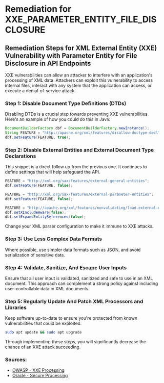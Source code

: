# Remediation for XXE_PARAMETER_ENTITY_FILE_DISCLOSURE

## Remediation Steps for XML External Entity (XXE) Vulnerability with Parameter Entity for File Disclosure in API Endpoints

XXE vulnerabilities can allow an attacker to interfere with an application's processing of XML data. Attackers can exploit this vulnerability to access internal files, interact with any system that the application can access, or execute a denial-of-service attack.

### Step 1: Disable Document Type Definitions (DTDs)
Disabling DTDs is a crucial step towards preventing XXE vulnerabilities. Here's an example of how you could do this in Java:

```java
DocumentBuilderFactory dbf = DocumentBuilderFactory.newInstance();
String FEATURE = "http://apache.org/xml/features/disallow-doctype-decl";
dbf.setFeature(FEATURE, true);
```

### Step 2: Disable External Entities and External Document Type Declarations
This snippet is a direct follow up from the previous one. It continues to define settings that will help safeguard the API.

```java
FEATURE = "http://xml.org/sax/features/external-general-entities";
dbf.setFeature(FEATURE, false);

FEATURE = "http://xml.org/sax/features/external-parameter-entities";
dbf.setFeature(FEATURE, false);

FEATURE = "http://apache.org/xml/features/nonvalidating/load-external-dtd";
dbf.setXIncludeAware(false);
dbf.setExpandEntityReferences(false);
```

Change your XML parser configuration to make it immune to XXE attacks.

### Step 3: Use Less Complex Data Formats
Where possible, use simpler data formats such as JSON, and avoid serialization of sensitive data.

### Step 4: Validate, Sanitize, And Escape User Inputs
Ensure that all user input is validated, sanitized and safe to use in an XML document. This approach can complement a strong policy against including user-controllable data in XML documents.

### Step 5: Regularly Update And Patch XML Processors and Libraries
Keep software up-to-date to ensure you're protected from known vulnerabilities that could be exploited.

```bash
sudo apt update && sudo apt upgrade
```

Through implementing these steps, you will significantly decrease the chance of an XXE attack succeeding.

### Sources:
- [OWASP - XXE Processing](https://cheatsheetseries.owasp.org/cheatsheets/XML_External_Entity_Prevention_Cheat_Sheet.html)
- [Oracle - Secure Processing](https://docs.oracle.com/javase/8/docs/api/javax/xml/parsers/DocumentBuilderFactory.html#setFeature-java.lang.String-boolean-)